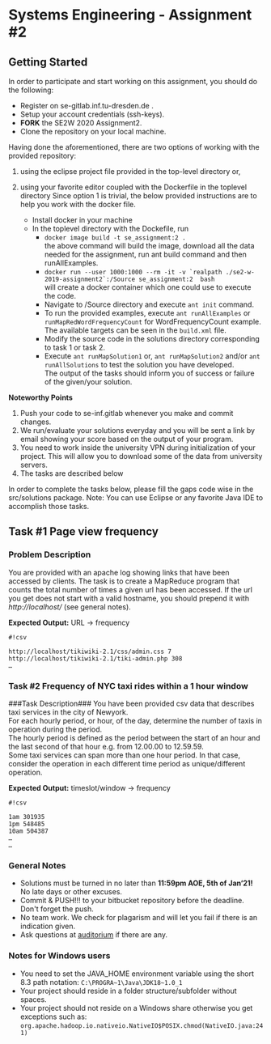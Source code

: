 # Systems Engineering - Assignment #2 #

## Getting Started ##
In order to participate and start working on this assignment, you should do the following:
* Register on se-gitlab.inf.tu-dresden.de .
* Setup your account credentials (ssh-keys).
* **FORK** the SE2W 2020 Assignment2.
* Clone the repository on your local machine.

Having done the aforementioned, there are two options of working with the provided repository:
1. using the eclipse project file provided in the top-level directory or,
2. using your favorite editor coupled with the Dockerfile in the toplevel directory
Since option 1 is trivial, the below provided instructions are to help you work with the docker file.

    * Install docker in your machine
    * In the toplevel directory with the Dockefile, run 
        * `docker image build -t se_assignment:2 .`   
        the above command will build the image, download all the data needed for the assignment, run ant build command and then runAllExamples.
        * ``docker run --user 1000:1000 --rm -it -v `realpath ./se2-w-2019-assignment2`:/Source se_assignment:2  bash``   
        will create a docker container which one could use to execute the code.   
        * Navigate to /Source directory and execute `ant init` command.
        * To run the provided examples, execute `ant runAllExamples` or `runMapRedWordFrequencyCount` for WordFrequencyCount example. The available targets can be seen in the `build.xml` file.
        * Modify the source code in the solutions directory corresponding to task 1 or task 2.
        * Execute `ant runMapSolution1` or, `ant runMapSolution2`  and/or `ant runAllSolutions` to test the solution you have developed.   
        The output of the tasks should inform you of success or failure of the given/your solution.

**Noteworthy Points**
1. Push your code to se-inf.gitlab whenever you make and commit changes.
2. We run/evaluate your solutions everyday and you will be sent a link by email showing your score based on the output of your program.
3. You need to work inside the university VPN during initialization of your project. This will allow you to download some of the data from university servers.
4. The tasks are described below

In order to complete the tasks below, please fill the gaps code wise in the src/solutions package. Note: You can use Eclipse or any favorite Java IDE to accomplish those tasks.

## Task #1 Page view frequency ##
### Problem Description ###
You are provided with an apache log showing links that have been accessed by clients.
The task is to create a MapReduce program that counts the total number of times a given url has been accessed.
If the url you get does not start with a valid hostname, you should prepend it with *http://localhost/* (see general notes).

**Expected Output:** URL → frequency

```
#!csv

http://localhost/tikiwiki-2.1/css/admin.css 7
http://localhost/tikiwiki-2.1/tiki-admin.php 308
…
```

### Task #2 Frequency of NYC taxi rides within a 1 hour window ###
###Task Description###
You have been provided csv data that describes taxi services in the city of Newyork.   
For each hourly period, or hour, of the day, determine the number of taxis in operation during the period.  
The hourly period is defined as the period between the start of an hour and the last second of that hour e.g. from 12.00.00 to 12.59.59.   
Some taxi services can span more than one hour period. In that case, consider the operation in each different time period as unique/different operation.  

**Expected Output:** timeslot/window → frequency

```
#!csv

1am 301935
1pm 548485
10am 504387
…
…
```
### General Notes ###
* Solutions must be turned in no later than **11:59pm AOE, 5th of Jan‘21!** No late days or other excuses.
* Commit & PUSH!!! to your bitbucket repository before the deadline. Don't forget the push.
* No team work. We check for plagarism and will let you fail if there is an indication given.
* Ask questions at [auditorium](https://auditorium.inf.tu-dresden.de) if there are any.


### Notes for Windows users ###
* You need to set the JAVA_HOME environment variable using the short 8.3 path notation: ```C:\PROGRA~1\Java\JDK18~1.0_1```
* Your project should reside in a folder structure/subfolder without spaces.
* Your project should not reside on a Windows share otherwise you get exceptions such as: ```org.apache.hadoop.io.nativeio.NativeIO$POSIX.chmod(NativeIO.java:241)```
